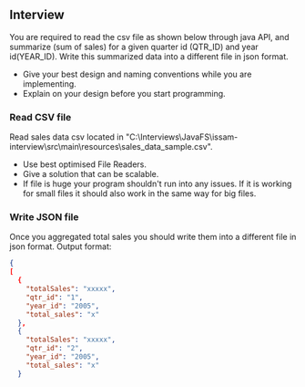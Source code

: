 ## Interview
You are required to read the csv file as shown below through java API, and summarize (sum of sales) for a given quarter id (QTR_ID) and year id(YEAR_ID). Write this summarized data into a different file in json format.
* Give your best design and naming conventions while you are implementing.
* Explain on your design before you start programming.

### Read CSV file
Read sales data csv located in "C:\Interviews\JavaFS\issam-interview\src\main\resources\sales_data_sample.csv".
* Use best optimised File Readers.
* Give a solution that can be scalable.
* If file is huge your program shouldn't run into any issues. If it is working for small files it should also work in the same way for big files.

### Write JSON file
Once you aggregated total sales you should write them into a different file in json format.
Output format:

```json
{
[
  {
    "totalSales": "xxxxx",
    "qtr_id": "1",
    "year_id": "2005",
    "total_sales": "x"
  },
  {
    "totalSales": "xxxxx",
    "qtr_id": "2",
    "year_id": "2005",
    "total_sales": "x"
  }

```